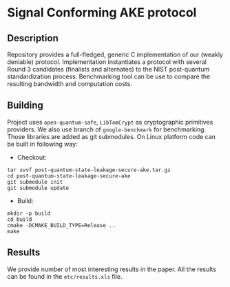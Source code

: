 # Signal Conforming AKE protocol

## Description
Repository provides a full-fledged, generic C implementation of our (weakly deniable) protocol. Implementation instantiates a protocol with several Round 3 candidates (finalists and alternates) to the NIST post-quantum standardization process. Benchmarking tool can be use to compare the resulting bandwidth and computation costs.

## Building

Project uses ``open-quantum-safe``, ``LibTomCrypt`` as cryptographic primitives providers. We also use branch of ``google-benchmark`` for benchmarking. Those libraries are added as git submodules. On Linux platform code can be built in following way:

* Checkout:
```
tar xvvf post-quantum-state-leakage-secure-ake.tar.gz
cd post-quantum-state-leakage-secure-ake
git submodule init
git submodule update
```

* Build:

```
mkdir -p build
cd build
cmake -DCMAKE_BUILD_TYPE=Release ..
make
```

## Results

We provide number of most interesting results in the paper. All the results can be found in the ``etc/results.xls`` file.
